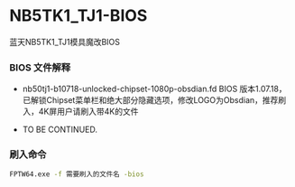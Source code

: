 # NB5TK1_TJ1-BIOS
蓝天NB5TK1_TJ1模具魔改BIOS

### BIOS 文件解释
 - nb50tj1-b10718-unlocked-chipset-1080p-obsdian.fd
 BIOS 版本1.07.18，已解锁Chipset菜单栏和绝大部分隐藏选项，修改LOGO为Obsdian，推荐刷入，4K屏用户请刷入带4K的文件

 - TO BE CONTINUED.
### 刷入命令

```bash
FPTW64.exe -f 需要刷入的文件名 -bios
```

